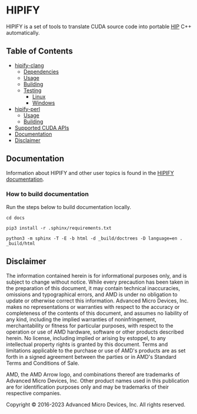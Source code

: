 # HIPIFY

HIPIFY is a set of tools to translate CUDA source code into portable [HIP](https://github.com/ROCm-Developer-Tools/HIP) C++ automatically.

## Table of Contents

<!-- toc -->

- [hipify-clang](./docs/hipify-clang.md#hipify-clang)
     * [Dependencies](./docs/hipify-clang.md#hipify-clang-dependencies)
     * [Usage](./docs/hipify-clang.md#hipify-clang-usage)
     * [Building](./docs/hipify-clang.md#hipify-clang-building)
     * [Testing](./docs/hipify-clang.md#hipify-clang-testing)
        + [Linux](./docs/hipify-clang.md#hipify-clang-linux-testing)
        + [Windows](./docs/hipify-clang.md#hipify-clang-windows-testing)
- [hipify-perl](./docs/hipify-perl.md#hipify-perl)
     * [Usage](./docs/hipify-perl.md#hipify-perl-usage)
     * [Building](./docs/hipify-perl.md#hipify-perl-building)
- [Supported CUDA APIs](./docs/supported_apis.md#supported-cuda-apis)
- [Documentation](#documentation)
- [Disclaimer](#disclaimer)

<!-- tocstop -->

## <a name="documentation"></a>Documentation

Information about HIPIFY and other user topics is found in the [HIPIFY documentation](https://rocmdocs.amd.com/projects/HIPIFY/en/latest/).

### How to build documentation

Run the steps below to build documentation locally.

```
cd docs

pip3 install -r .sphinx/requirements.txt

python3 -m sphinx -T -E -b html -d _build/doctrees -D language=en . _build/html
```

## <a name="disclaimer"></a>Disclaimer

The information contained herein is for informational purposes only, and is subject to change without notice. While every precaution has been taken in the preparation of this document, it may contain technical inaccuracies, omissions and typographical errors, and AMD is under no obligation to update or otherwise correct this information. Advanced Micro Devices, Inc. makes no representations or warranties with respect to the accuracy or completeness of the contents of this document, and assumes no liability of any kind, including the implied warranties of noninfringement, merchantability or fitness for particular purposes, with respect to the operation or use of AMD hardware, software or other products described herein. No license, including implied or arising by estoppel, to any intellectual property rights is granted by this document. Terms and limitations applicable to the purchase or use of AMD's products are as set forth in a signed agreement between the parties or in AMD's Standard Terms and Conditions of Sale.

AMD, the AMD Arrow logo, and combinations thereof are trademarks of Advanced Micro Devices, Inc. Other product names used in this publication are for identification purposes only and may be trademarks of their respective companies.

Copyright &copy; 2016-2023 Advanced Micro Devices, Inc. All rights reserved.
